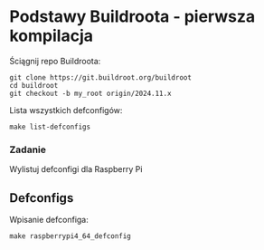 # Podstawy Buildroota - pierwsza kompilacja

Ściągnij repo Buildroota:

    git clone https://git.buildroot.org/buildroot 
    cd buildroot
    git checkout -b my_root origin/2024.11.x

Lista wszystkich defconfigów:

    make list-defconfigs

### Zadanie 
Wylistuj defconfigi dla Raspberry Pi 

## Defconfigs

Wpisanie defconfiga:

    make raspberrypi4_64_defconfig





